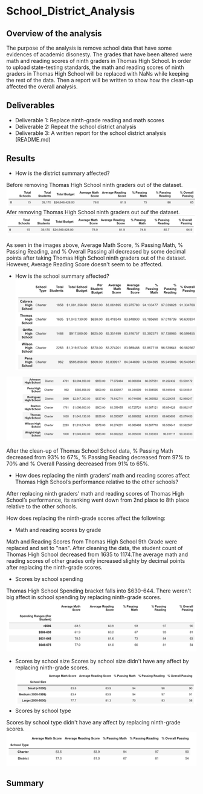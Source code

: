 # School_District_Analysis

## Overview of the analysis

The purpose of the analysis is remove school data that have some evidences of academic disonesty. The grades that have been altered were math and reading scores of ninth graders in Thomas High School. In order to upload state-testing standards, the math and reading scores of ninth graders in Thomas High School will be replaced with NaNs while keeping the rest of the data. Then a report will be written to show how the clean-up affected the overall analysis. 

## Deliverables

- Deliverable 1: Replace ninth-grade reading and math scores
- Deliverable 2: Repeat the school district analysis
- Deliverable 3: A written report for the school district analysis (README.md)

## Results

- How is the district summary affected?

Before removing Thomas High School ninth graders out of the dataset.
![Beforedistrictsummary](https://github.com/Monsaiaung/School_District_Analysis/blob/8e9e600a87b660b7beee188b607039f1f44b6ae6/Resources/BeforeDistrictSummary.png)
Afer removing Thomas High School ninth graders out ouf the dataset.
![Districtsummary](https://github.com/Monsaiaung/School_District_Analysis/blob/8e9e600a87b660b7beee188b607039f1f44b6ae6/Resources/DistrictSummary.png)

As seen in the images above, Average Math Score, % Passing Math, % Passing Reading, and % Overall Passing all decreased by some decimal points after taking Thomas High School ninth graders out of the dataset. However, Average Reading Score doesn't seem to be affected.



- How is the school summary affected?
![BeforeSchoolSummary](https://github.com/Monsaiaung/School_District_Analysis/blob/7987a794ca4bbb4a324e7872af8abe000f178289/Resources/AfterSchoolSummary.png)

![AfterSchoolSummary](https://github.com/Monsaiaung/School_District_Analysis/blob/7987a794ca4bbb4a324e7872af8abe000f178289/Resources/BeforeSchoolSummary.png)

After the clean-up of Thomas School School data, % Passing Math decreased from 93% to 67%, % Passing Reading decreased from 97% to 70% and % Overall Passing decreased from 91% to 65%.


- How does replacing the ninth graders’ math and reading scores affect Thomas High School’s performance relative to the other schools?

 After replacing ninth graders’ math and reading scores of Thomas High School’s performance, its ranking went down from 2nd place to 8th place relative to the other schools.
 
 
 How does replacing the ninth-grade scores affect the following:
- Math and reading scores by grade

Math and Reading Scores from Thomas High School 9th Grade were replaced and set to "nan". After cleaning the data, the student count of Thomas High School decreased from 1635 to 1174.The average math and reading scores of other grades only increased slighty by decimal points after replacing the ninth-grade scores.

- Scores by school spending

Thomas High School Spending bracket falls into $630-644. There weren't big affect in school spending by replacing ninth-grade scores.
![SchoolSpending](https://github.com/Monsaiaung/School_District_Analysis/blob/d90653daf7e0b603a9d33056ba917837efc2df05/Resources/BeforeSchoolSpending.png)

- Scores by school size
Scores by school size didn't have any affect by replacing ninth-grade scores.
![SchoolSize](https://github.com/Monsaiaung/School_District_Analysis/blob/18249f01e9f06e56d9586ab420a3fdaaee94fe16/Resources/afterschoolsize.png)
- Scores by school type

Scores by school type didn't have any affect by replacing ninth-grade scores.
![SchoolType](https://github.com/Monsaiaung/School_District_Analysis/blob/18249f01e9f06e56d9586ab420a3fdaaee94fe16/Resources/schooltype.png)

## Summary
